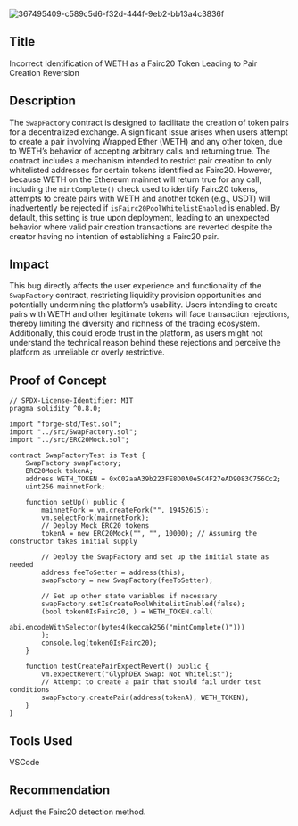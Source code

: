 ![367495409-c589c5d6-f32d-444f-9eb2-bb13a4c3836f](https://github.com/user-attachments/assets/2cbdebed-0c11-4655-a2e6-d77ca761d52a)


## Title
Incorrect Identification of WETH as a Fairc20 Token Leading to Pair Creation Reversion

## Description
The `SwapFactory` contract is designed to facilitate the creation of token pairs for a decentralized exchange. A significant issue arises when users attempt to create a pair involving Wrapped Ether (WETH) and any other token, due to WETH’s behavior of accepting arbitrary calls and returning true. The contract includes a mechanism intended to restrict pair creation to only whitelisted addresses for certain tokens identified as Fairc20. However, because WETH on the Ethereum mainnet will return true for any call, including the `mintComplete()` check used to identify Fairc20 tokens, attempts to create pairs with WETH and another token (e.g., USDT) will inadvertently be rejected if `isFairc20PoolWhitelistEnabled` is enabled. By default, this setting is true upon deployment, leading to an unexpected behavior where valid pair creation transactions are reverted despite the creator having no intention of establishing a Fairc20 pair.

## Impact
This bug directly affects the user experience and functionality of the `SwapFactory` contract, restricting liquidity provision opportunities and potentially undermining the platform’s usability. Users intending to create pairs with WETH and other legitimate tokens will face transaction rejections, thereby limiting the diversity and richness of the trading ecosystem. Additionally, this could erode trust in the platform, as users might not understand the technical reason behind these rejections and perceive the platform as unreliable or overly restrictive.

## Proof of Concept
```solidity
// SPDX-License-Identifier: MIT
pragma solidity ^0.8.0;

import "forge-std/Test.sol";
import "../src/SwapFactory.sol";
import "../src/ERC20Mock.sol";

contract SwapFactoryTest is Test {
    SwapFactory swapFactory;
    ERC20Mock tokenA;
    address WETH_TOKEN = 0xC02aaA39b223FE8D0A0e5C4F27eAD9083C756Cc2;
    uint256 mainnetFork;

    function setUp() public {
        mainnetFork = vm.createFork("", 19452615);
        vm.selectFork(mainnetFork);
        // Deploy Mock ERC20 tokens
        tokenA = new ERC20Mock("", "", 10000); // Assuming the constructor takes initial supply

        // Deploy the SwapFactory and set up the initial state as needed
        address feeToSetter = address(this);
        swapFactory = new SwapFactory(feeToSetter);

        // Set up other state variables if necessary
        swapFactory.setIsCreatePoolWhitelistEnabled(false);
        (bool token0IsFairc20, ) = WETH_TOKEN.call(
            abi.encodeWithSelector(bytes4(keccak256("mintComplete()")))
        );
        console.log(token0IsFairc20);
    }

    function testCreatePairExpectRevert() public {
        vm.expectRevert("GlyphDEX Swap: Not Whitelist");
        // Attempt to create a pair that should fail under test conditions
        swapFactory.createPair(address(tokenA), WETH_TOKEN);
    }
}
```

## Tools Used
VSCode

## Recommendation
Adjust the Fairc20 detection method.
